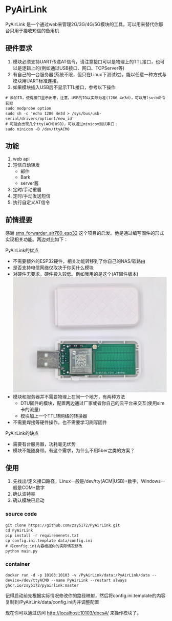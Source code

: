 # PyAirLink
PyAirLink 是一个通过web来管理2G/3G/4G/5G模块的工具，可以用来替代你那台只用于接收短信的备用机

## 硬件要求
1. 模块必须支持UART传递AT信令，请注意接口可以是物理上的TTL接口，也可以是逻辑上的(例如通过USB接口、网口、TCPServer等)
2. 有自己的一台服务器(系统不限，但只在Linux下测试过)，能以任意一种方式与模块用UART标准连接。
3. 如果模块插入USB后不显示TTL接口，参考以下操作
```shell
# 添加ID，使得接口显示出来，注意，USB的ID以实际为准(1286 4e3d)，可以用lsusb命令获取
sudo modprobe option
sudo sh -c 'echo 1286 4e3d > /sys/bus/usb-serial/drivers/option1/new_id'
# 可能会出现几个tty(ACM|USB)，可以通过minicom测试串口：
sudo minicom -D /dev/ttyACM0
```

## 功能
1. web api
2. 短信自动转发
   - 邮件
   - Bark
   - server酱
3. 定时/手动重启
4. 定时/手动发送短信
5. 执行自定义AT信令

## 前情提要

感谢 [sms_forwarder_air780_esp32](https://github.com/boris1993/sms_forwarder_air780_esp32) 这个项目的启发。他是通过编写固件的形式实现相关功能。两边对比如下：

PyAirLink的优点
- 不需要额外的ESP32硬件，相关功能转移到了你自己的NAS/软路由
- 是否支持电信网络仅取决于你买什么模块
- 对硬件无要求，硬件投入较低。例如我用的是这个(AT固件版本) ![img.jpg](doc/Air780E.jpg)
- 模块和服务器并不需要物理上在同一个地方，有两种方法
  - DTU固件的模块，配置两边通过厂家或者你自己的云平台来交互(使用sim卡的流量)
  - 模块加上一个TTL转网络的转换器
- 不需要焊接等硬件操作，也不需要学习刷写固件

PyAirLink的缺点

- 需要有台服务器，功耗毫无优势
- 模块不能随身带。有这个需求，为什么不用5ber之类的方案？

## 使用
1. 先找出/定义接口路径，Linux一般是/dev/tty(ACM|USB)+数字，Windows一般是COM+数字
2. 确认波特率
3. 确认模块已启动
### source code
```shell
git clone https://github.com/zsy5172/PyAirLink.git
cd PyAirLink
pip install -r requiremenets.txt
cp config.ini.template data/config.ini
# 将config.ini内容根据你的实际情况修改
python main.py
```

### container

```shell
docker run -d -p 10103:10103 -v /PyAirLink/data:/PyAirLink/data --device=/dev/ttyACM0 --name PyAirLink --restart always ghcr.io/zsy5172/pyairlink:master
```
记得启动前先根据实际情况修改你的路径映射，然后将config.ini.template的内容复制到/PyAirLink/data/config.ini内并调整配置

现在你可以通过访问 [http://localhost:10103/docs#/](http://localhost:10103/docs#/) 来操作模块了。